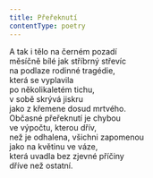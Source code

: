 ```yaml
---
title: Přeřeknutí
contentType: poetry
---
```


<section>

A tak i tělo na černém pozadí  
měsíčně bílé jak stříbrný střevíc  
na podlaze rodinné tragédie,  
která se vyplavila  
po několikaletém tichu,  
v sobě skrývá jiskru  
jako z křemene dosud mrtvého.  
Občasné přeřeknutí je chybou  
ve výpočtu, kterou dřív,  
než je odhalena, všichni zapomenou  
jako na květinu ve váze,  
která uvadla bez zjevné příčiny  
dříve než ostatní.

</section>
